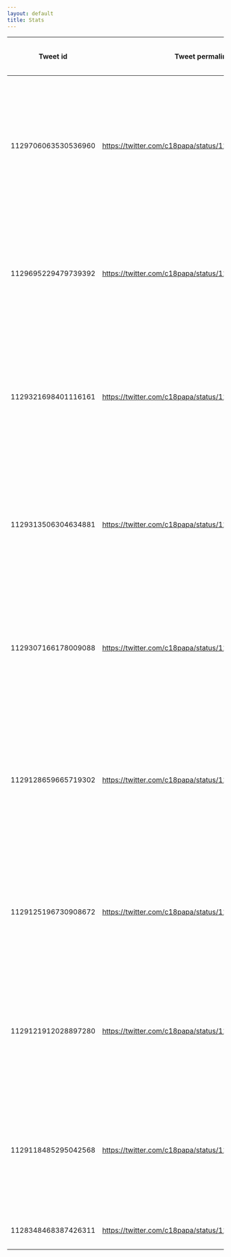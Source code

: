 ```yaml
---
layout: default
title: Stats
---
```


|Tweet id           |Tweet permalink                                       |Tweet text                                                                                                                                                                                                                                                                                                      |time                  |impressions|engagements|engagement rate     |retweets|replies|likes|user profile clicks|url clicks|hashtag clicks|detail expands|permalink clicks|app opens|app installs|follows|email tweet|dial phone|media views|media engagements|promoted impressions|promoted engagements|promoted engagement rate|promoted retweets|promoted replies|promoted likes|promoted user profile clicks|promoted url clicks|promoted hashtag clicks|promoted detail expands|promoted permalink clicks|promoted app opens|promoted app installs|promoted follows|promoted email tweet|promoted dial phone|promoted media views|promoted media engagements|
|-------------------|------------------------------------------------------|----------------------------------------------------------------------------------------------------------------------------------------------------------------------------------------------------------------------------------------------------------------------------------------------------------------|----------------------|-----------|-----------|--------------------|--------|-------|-----|-------------------|----------|--------------|--------------|----------------|---------|------------|-------|-----------|----------|-----------|-----------------|--------------------|--------------------|------------------------|-----------------|----------------|--------------|----------------------------|-------------------|-----------------------|-----------------------|-------------------------|------------------|---------------------|----------------|--------------------|-------------------|--------------------|--------------------------|
|1129706063530536960|https://twitter.com/c18papa/status/1129706063530536960|Η μετατόπιση της διάδρασης από τον επιτραπέζιο προς τον διάχυτο υπολογισμό, αποτελεί πρόκληση για τους προγραμματιστές καθώς τα εργαλεία ανάπτυξης είναι διαθέσιμα κυρίως για επιτραπέζιο υπολογιστή.Μήπως τα μελλοντικά εργαλεία ανάπτυξης θα εκτελούνται απευθείας πάνω στις συσκευές; https://t.co/P9ZpBO3EwS|2019-05-18 11:11 +0000|6.0        |0.0        |0.0                 |0.0     |0.0    |0.0  |0.0                |0.0       |0.0           |0.0           |0.0             |0        |0           |0      |0          |0         |2          |0                |-                   |-                   |-                       |-                |-               |-             |-                           |-                  |-                      |-                      |-                        |-                 |-                    |-               |-                   |-                  |-                   |-                         |
|1129695229479739392|https://twitter.com/c18papa/status/1129695229479739392|Τα #Microsoft Windows είναι μια σειρά από λειτουργικά συστήματα με γραφική επιφάνεια εργασίας. Η 1η έκδοση εμφανίστηκε το 1985 με σκοπό να ανταγωνιστεί τον #Apple #Macintosh που χρησιμοποιούσε γραφικό περιβάλλον. Tα Microsoft Windows τελικά επικράτησαν. https://t.co/iO0Jn3U0Vk                           |2019-05-18 10:28 +0000|26.0       |0.0        |0.0                 |0.0     |0.0    |0.0  |0.0                |0.0       |0.0           |0.0           |0.0             |0        |0           |0      |0          |0         |8          |0                |-                   |-                   |-                       |-                |-               |-             |-                           |-                  |-                      |-                      |-                        |-                 |-                    |-               |-                   |-                  |-                   |-                         |
|1129321698401116161|https://twitter.com/c18papa/status/1129321698401116161|Το #RaspberryPi είναι μια πρωτοβουλία που ξεκίνησε το 2008 στοχεύοντας στην εκμάθηση προγραμματισμού από νέους χρήστες. Πρόκειται για ένα πλήρη υπολογιστή με μέγεθος πιστωτικής κάρτας και χρησιμοποιείται για τη δημιουργία ρομπότ,servers,smart homes,και πολλά άλλα. https://t.co/09MoJ5jDpk                |2019-05-17 09:44 +0000|120.0      |4.0        |0.03333333333333333 |0.0     |0.0    |3.0  |0.0                |0.0       |0.0           |0.0           |0.0             |0        |0           |0      |0          |0         |23         |1                |-                   |-                   |-                       |-                |-               |-             |-                           |-                  |-                      |-                      |-                        |-                 |-                    |-               |-                   |-                  |-                   |-                         |
|1129313506304634881|https://twitter.com/c18papa/status/1129313506304634881|Σίγουρα ο καθένας μας έχει αγοράσει τουλάχιστον μια φορά κάτι από ένα #eshop. Το ηλεκτρονικό εμπόριο στην περίπτωση παροxής υπηρεσιών έχει αποδειχτεί πιο αποτελεσματικό από το φυσικό, τόσο για τους χρήστες όσο και για τους παρόχους της υπηρεσίας. #ecommerce https://t.co/Y2eYgRlw8H                       |2019-05-17 09:11 +0000|123.0      |3.0        |0.024390243902439025|0.0     |0.0    |3.0  |0.0                |0.0       |0.0           |0.0           |0.0             |0        |0           |0      |0          |0         |0          |0                |-                   |-                   |-                       |-                |-               |-             |-                           |-                  |-                      |-                      |-                        |-                 |-                    |-               |-                   |-                  |-                   |-                         |
|1129307166178009088|https://twitter.com/c18papa/status/1129307166178009088|Η χρήση του υπολογιστή ως μέσο επικοινωνίας είχε ως αποτέλεσμα τη δημιουργία πολλών κοινωνικών δικτύων. Η λειτουργία των κοινωνικών δικτύων είναι ένα επίκαιρο θέμα που έχει απασχολήσει πολλούς ανθρώπους και οι απόψεις για το αν επιδρά θετικά ή αρνητικά στη ζωή μας διίστανται. https://t.co/YuB8zr3glS    |2019-05-17 08:46 +0000|195.0      |6.0        |0.03076923076923077 |0.0     |1.0    |2.0  |0.0                |3.0       |0.0           |0.0           |0.0             |0        |0           |0      |0          |0         |0          |0                |-                   |-                   |-                       |-                |-               |-             |-                           |-                  |-                      |-                      |-                        |-                 |-                    |-               |-                   |-                  |-                   |-                         |
|1129128659665719302|https://twitter.com/c18papa/status/1129128659665719302|Οι άνθρωποι έμαθαν τον Η/Υ αρχικά ως εργαλείο, όπως για την επεξεργασία κειμένων και για τη σχεδίαση αντικειμένων. Η αντίληψη αυτή παραμένει δημοφιλής, ταυτόχρονα όμως αποτελεί και μέσο επικοινωνίας και οι εφαρμογές επιβάλλεται να έχουν και μια κοινωνική διάσταση #collaboration https://t.co/V44xnWicTw  |2019-05-16 20:57 +0000|123.0      |1.0        |0.008130081300813009|0.0     |0.0    |0.0  |0.0                |0.0       |0.0           |0.0           |0.0             |0        |0           |0      |0          |0         |22         |1                |-                   |-                   |-                       |-                |-               |-             |-                           |-                  |-                      |-                      |-                        |-                 |-                    |-               |-                   |-                  |-                   |-                         |
|1129125196730908672|https://twitter.com/c18papa/status/1129125196730908672|Mία απόδειξη ότι οι τεχνικές της ανθρωποκεντρικής σχεδίασης δεν είναι ασφαλείς, ήταν η προσπάθεια της Microsoft να δώσει μια πιο “φιλική” διάδραση στις εφαρμογές της με το Microsoft Bob και το σχετικό Microsoft Office Clip. #MicrosoftBob #OfficeClip #Microsoft https://t.co/3xIz2Du3tf                    |2019-05-16 20:43 +0000|77.0       |1.0        |0.012987012987012988|0.0     |0.0    |1.0  |0.0                |0.0       |0.0           |0.0           |0.0             |0        |0           |0      |0          |0         |8          |0                |-                   |-                   |-                       |-                |-               |-             |-                           |-                  |-                      |-                      |-                        |-                 |-                    |-               |-                   |-                  |-                   |-                         |
|1129121912028897280|https://twitter.com/c18papa/status/1129121912028897280|Στις αρχές της δεκαετίας του '80, εμφανίστηκε ένα πρώτο είδος forum, τα Bulletin Board Systems (BBS). Στα BBS οι χρήστες μπορούσαν να έχουν μια σύγχρονη ή ασύγχρονη συζήτηση, να αναρτήσουν ανακοινώσεις, και να μοιραστούν αρχεία. #bbs #forums https://t.co/EskWXj0lKL                                       |2019-05-16 20:30 +0000|89.0       |2.0        |0.02247191011235955 |0.0     |0.0    |2.0  |0.0                |0.0       |0.0           |0.0           |0.0             |0        |0           |0      |0          |0         |11         |0                |-                   |-                   |-                       |-                |-               |-             |-                           |-                  |-                      |-                      |-                        |-                 |-                    |-               |-                   |-                  |-                   |-                         |
|1129118485295042568|https://twitter.com/c18papa/status/1129118485295042568|Το Google Duplex μπορεί να πραγματοποιεί φυσιολογικές συζητήσεις με πραγματικούς ανθρώπους μέσω τηλεφώνου. Η διάδραση έχει περάσει στην απευθείας συνομιλία του ανθρώπου με τη μηχανή. #googleduplex #GoogleAssistant #ArtificialIntelligence https://t.co/usayyO4cfw                                           |2019-05-16 20:16 +0000|93.0       |2.0        |0.021505376344086023|0.0     |0.0    |0.0  |0.0                |0.0       |1.0           |0.0           |0.0             |0        |0           |0      |0          |0         |18         |1                |-                   |-                   |-                       |-                |-               |-             |-                           |-                  |-                      |-                      |-                        |-                 |-                    |-               |-                   |-                  |-                   |-                         |
|1128348468387426311|https://twitter.com/c18papa/status/1128348468387426311|test tweet                                                                                                                                                                                                                                                                                                      |2019-05-14 17:16 +0000|105.0      |3.0        |0.02857142857142857 |0.0     |1.0    |1.0  |1.0                |0.0       |0.0           |0.0           |0.0             |0        |0           |0      |0          |0         |0          |0                |-                   |-                   |-                       |-                |-               |-             |-                           |-                  |-                      |-                      |-                        |-                 |-                    |-               |-                   |-                  |-                   |-                         |
